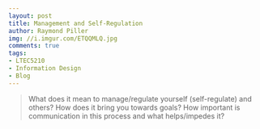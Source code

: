 ```yaml
---
layout: post
title: Management and Self-Regulation
author: Raymond Piller
img: //i.imgur.com/ETQQMLQ.jpg
comments: true
tags:
- LTEC5210
- Information Design
- Blog
---
```

> What does it mean to manage/regulate yourself (self-regulate) and others? How does it bring you towards goals? How important is communication in this process and what helps/impedes it?